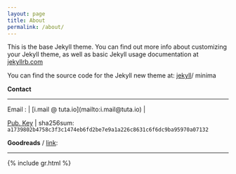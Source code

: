 ```yaml
---
layout: page
title: About
permalink: /about/
---
```

This is the base Jekyll theme. You can find out more info about customizing your Jekyll theme, as well as basic Jekyll usage documentation at [jekyllrb.com](https://jekyllrb.com)

You can find the source code for the Jekyll new theme at:
[jekyll](https://jekyllrb.com)/ minima

**Contact**
<hr class="new1">
Email	: |<span class="fa fa-envelope-o"></span> [i.mail @ tuta.io](mailto:i.mail@tuta.io) | 

 <span class="fa fa-key"></span> <a href="{{ site.url }}/imam-pub.key" target="_blank">Pub. Key</a> | sha256sum: `a1739802b4758c3f3c1474eb6fd2be7e9a1a226c8631c6f6dc9ba95970a07132`

**Goodreads** / [link](https://www.goodreads.com/imams):
<hr class="new1">
{% include gr.html %}
